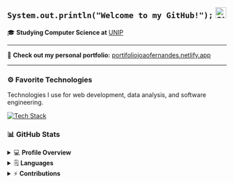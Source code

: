<h2 align="left">
  <code>System.out.println("Welcome to my GitHub!");</code>
  <img src="https://raw.githubusercontent.com/Tarikul-Islam-Anik/Animated-Fluent-Emojis/master/Emojis/Smilies/Slightly%20Smiling%20Face.png" alt="Slightly Smiling Face" width="25" height="25">
</h2>


🎓 **Studying Computer Science at** [UNIP](https://inscricoes.unip.br/inscricao?gad_source=1&gclid=Cj0KCQjwhYS_BhD2ARIsAJTMMQbfEH2XZeB9AsRGeeM6bGZZBtJ9FstCkCiRidZNY7_nwlYrnLwKW7saAhBAEALw_wcB)

---

🚀 **Check out my personal portfolio:** [portifoliojoaofernandes.netlify.app](https://portifoliojoaofernandes.netlify.app/)

---

### ⚙ Favorite Technologies
<p align="left">Technologies I use for web development, data analysis, and software engineering.</p>

<p align="left">
  <a href="https://skillicons.dev">
    <img src="https://skillicons.dev/icons?i=java,python,html,css,js,mysql" alt="Tech Stack">
  </a>
</p>

### 📊 GitHub Stats

<details>
  <summary>💻 <b>Profile Overview</b></summary>
  <img src="https://github-readme-stats.vercel.app/api?username=Joaofernandes-DEV&theme=dark&show_icons=true&hide=stars&count_private=true" alt="GitHub Stats">
</details>

<details>
  <summary>🗒️ <b>Languages</b></summary>
  <img src="https://github-readme-stats.vercel.app/api/top-langs/?username=Joaofernandes-DEV&layout=compact&theme=dark&langs_count=8&hide=html,css" alt="Most Used Languages">
</details>

<details>
  <summary>⚡ <b>Contributions</b></summary>
  <img src="https://github-readme-activity-graph.vercel.app/graph?username=Joaofernandes-DEV&theme=github-dark&hide_border=true" alt="Contribution Graph">
</details>
